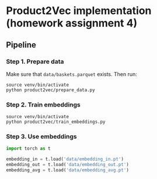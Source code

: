 
# Product2Vec implementation (homework assignment 4)

## Pipeline

### Step 1. Prepare data
Make sure that `data/baskets.parquet` exists. Then run:
```shell
source venv/bin/activate
python product2vec/prepare_data.py
```

### Step 2. Train embeddings
```shell
source venv/bin/activate
python product2vec/train_embeddings.py
```

### Step 3. Use embeddings
```python
import torch as t

embedding_in = t.load('data/embedding_in.pt')
embedding_out = t.load('data/embedding_out.pt')
embedding_avg = t.load('data/embedding_avg.pt')
```